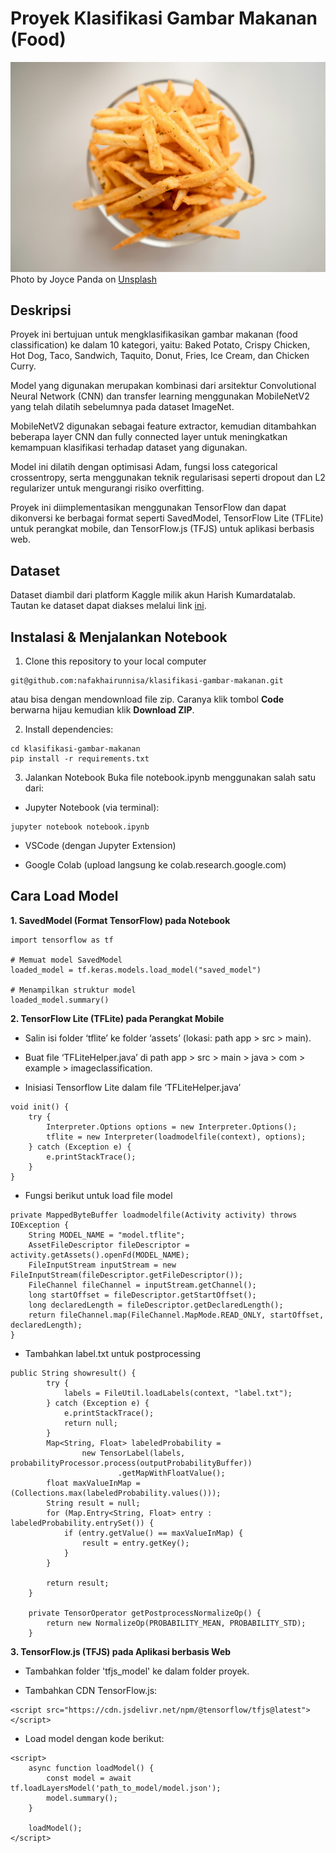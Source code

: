 # **Proyek Klasifikasi Gambar Makanan (Food)**

![Klasifikasi Gambar Makanan](joyce-panda-lpsbMRRqMQw-unsplash.jpg)
Photo by Joyce Panda on [Unsplash](https://unsplash.com/photos/french-fries-on-white-ceramic-plate-lpsbMRRqMQw?utm_content=creditShareLink&utm_medium=referral&utm_source=unsplash)

## **Deskripsi**

Proyek ini bertujuan untuk mengklasifikasikan gambar makanan (food classification) ke dalam 10 kategori, yaitu: Baked Potato, Crispy Chicken, Hot Dog, Taco, Sandwich, Taquito, Donut, Fries, Ice Cream, dan Chicken Curry.

Model yang digunakan merupakan kombinasi dari arsitektur Convolutional Neural Network (CNN) dan transfer learning menggunakan MobileNetV2 yang telah dilatih sebelumnya pada dataset ImageNet.

MobileNetV2 digunakan sebagai feature extractor, kemudian ditambahkan beberapa layer CNN dan fully connected layer untuk meningkatkan kemampuan klasifikasi terhadap dataset yang digunakan.

Model ini dilatih dengan optimisasi Adam, fungsi loss categorical crossentropy, serta menggunakan teknik regularisasi seperti dropout dan L2 regularizer untuk mengurangi risiko overfitting.

Proyek ini diimplementasikan menggunakan TensorFlow dan dapat dikonversi ke berbagai format seperti SavedModel, TensorFlow Lite (TFLite) untuk perangkat mobile, dan TensorFlow.js (TFJS) untuk aplikasi berbasis web.

## **Dataset**

Dataset diambil dari platform Kaggle milik akun Harish Kumardatalab. Tautan ke dataset dapat diakses melalui link [ini](https://www.kaggle.com/datasets/harishkumardatalab/food-image-classification-dataset).

## **Instalasi & Menjalankan Notebook**

1. Clone this repository to your local computer

```
git@github.com:nafakhairunnisa/klasifikasi-gambar-makanan.git
```
atau bisa dengan mendownload file zip. Caranya klik tombol **Code** berwarna hijau kemudian klik **Download ZIP**.

2. Install dependencies:

```
cd klasifikasi-gambar-makanan
pip install -r requirements.txt
```

3. Jalankan Notebook
   Buka file notebook.ipynb menggunakan salah satu dari:

- Jupyter Notebook (via terminal):

```
jupyter notebook notebook.ipynb
```

- VSCode (dengan Jupyter Extension)

- Google Colab (upload langsung ke colab.research.google.com)

## **Cara Load Model**

**1. SavedModel (Format TensorFlow) pada Notebook**

```
import tensorflow as tf

# Memuat model SavedModel
loaded_model = tf.keras.models.load_model("saved_model")

# Menampilkan struktur model
loaded_model.summary()
```

**2. TensorFlow Lite (TFLite) pada Perangkat Mobile**

- Salin isi folder ‘tflite’ ke folder ‘assets’ (lokasi: path app > src > main).

- Buat file ‘TFLiteHelper.java’ di path app > src > main > java > com > example > imageclassification.

- Inisiasi Tensorflow Lite dalam file ‘TFLiteHelper.java’

```
void init() {
    try {
        Interpreter.Options options = new Interpreter.Options();
        tflite = new Interpreter(loadmodelfile(context), options);
    } catch (Exception e) {
        e.printStackTrace();
    }
}
```

- Fungsi berikut untuk load file model

```
private MappedByteBuffer loadmodelfile(Activity activity) throws IOException {
    String MODEL_NAME = "model.tflite";
    AssetFileDescriptor fileDescriptor = activity.getAssets().openFd(MODEL_NAME);
    FileInputStream inputStream = new FileInputStream(fileDescriptor.getFileDescriptor());
    FileChannel fileChannel = inputStream.getChannel();
    long startOffset = fileDescriptor.getStartOffset();
    long declaredLength = fileDescriptor.getDeclaredLength();
    return fileChannel.map(FileChannel.MapMode.READ_ONLY, startOffset, declaredLength);
}
```

- Tambahkan label.txt untuk postprocessing

```
public String showresult() {
        try {
            labels = FileUtil.loadLabels(context, "label.txt");
        } catch (Exception e) {
            e.printStackTrace();
            return null;
        }
        Map<String, Float> labeledProbability =
                new TensorLabel(labels, probabilityProcessor.process(outputProbabilityBuffer))
                        .getMapWithFloatValue();
        float maxValueInMap = (Collections.max(labeledProbability.values()));
        String result = null;
        for (Map.Entry<String, Float> entry : labeledProbability.entrySet()) {
            if (entry.getValue() == maxValueInMap) {
                result = entry.getKey();
            }
        }

        return result;
    }

    private TensorOperator getPostprocessNormalizeOp() {
        return new NormalizeOp(PROBABILITY_MEAN, PROBABILITY_STD);
    }
```

**3. TensorFlow.js (TFJS) pada Aplikasi berbasis Web**

- Tambahkan folder 'tfjs_model' ke dalam folder proyek.

- Tambahkan CDN TensorFlow.js:

```
<script src="https://cdn.jsdelivr.net/npm/@tensorflow/tfjs@latest"></script>
```

- Load model dengan kode berikut:

```
<script>
    async function loadModel() {
        const model = await tf.loadLayersModel('path_to_model/model.json');
        model.summary();
    }

    loadModel();
</script>
```
